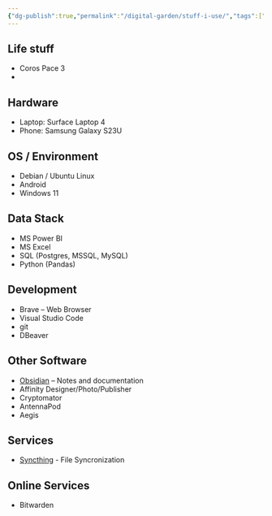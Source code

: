 ```yaml
---
{"dg-publish":true,"permalink":"/digital-garden/stuff-i-use/","tags":["DigitalGarden"],"noteIcon":"","created":"2024-02-19 15:12","updated":"2024-02-19 15:12"}
---
```


## Life stuff
- Coros Pace 3
- 
## Hardware

- Laptop: Surface Laptop 4
- Phone: Samsung Galaxy S23U

## OS / Environment
- Debian / Ubuntu Linux 
- Android
- Windows 11
## Data Stack
- MS Power BI
- MS Excel
- SQL (Postgres, MSSQL, MySQL)
- Python (Pandas)
## Development

- Brave – Web Browser
- Visual Studio Code
- git
- DBeaver
## Other Software

- [Obsidian](https://obsidian.md/) – Notes and documentation
- Affinity Designer/Photo/Publisher
- Cryptomator 
- AntennaPod
- Aegis

## Services
- [Syncthing](https://syncthing.net/) - File Syncronization

## Online Services
- Bitwarden



